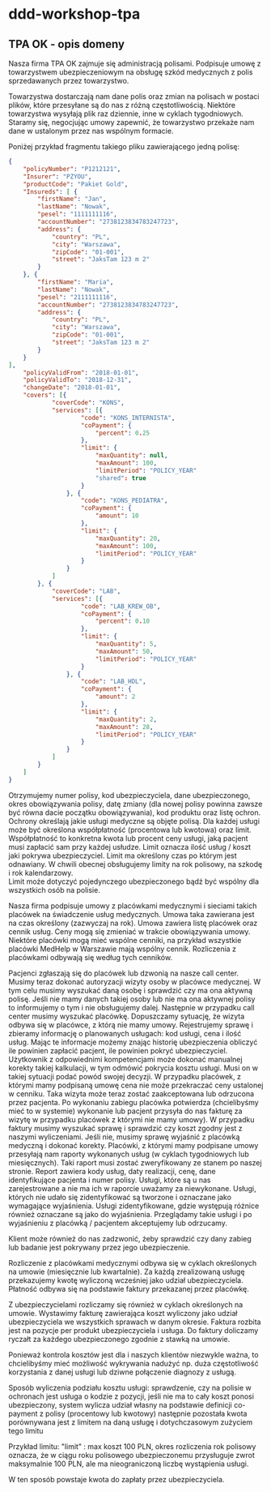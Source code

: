 # ddd-workshop-tpa

## TPA OK - opis domeny

Nasza firma TPA OK zajmuje się administracją polisami. Podpisuje umowę z towarzystwem ubezpieczeniowym na obsługę szkód medycznych z polis sprzedawanych przez towarzystwo.

Towarzystwa dostarczają nam dane polis oraz zmian na polisach w postaci plików, które przesyłane są do nas z różną częstotliwością. Niektóre towarzystwa wysyłają plik raz dziennie, inne w cyklach tygodniowych.
Staramy się, negocjując umowy zapewnić, że towarzystwo przekaże nam dane w ustalonym przez nas wspólnym formacie.

Poniżej przykład fragmentu takiego pliku zawierającego jedną polisę:

```json
{
	"policyNumber": "P1212121",
	"Insurer": "PZYOU",
	"productCode": "Pakiet Gold",
	"Insureds": [ {
		"firstName": "Jan",
		"lastName": "Nowak",
		"pesel": "1111111116",
		"accountNumber": "2738123834783247723",
		"address": {
			"country": "PL",
			"city": "Warszawa",
			"zipCode": "01-001",
			"street": "JaksTam 123 m 2"
		}
	}, {
		"firstName": "Maria",
		"lastName": "Nowak",
		"pesel": "2111111116",
		"accountNumber": "2738123834783247723",
		"address": {
			"country": "PL",
			"city": "Warszawa",
			"zipCode": "01-001",
			"street": "JaksTam 123 m 2"
		}
	}  
],
	"policyValidFrom": "2018-01-01",
	"policyValidTo": "2018-12-31",
	"changeDate": "2018-01-01",
	"covers": [{
			"coverCode": "KONS",
			"services": [{
					"code": "KONS_INTERNISTA",
					"coPayment": {
						"percent": 0.25
					},
					"limit": {
						"maxQuantity": null,
						"maxAmount": 100,
						"limitPeriod": "POLICY_YEAR"
						"shared": true
 					}
				}, {
					"code": "KONS_PEDIATRA",
					"coPayment": {
						"amount": 10
					},
					"limit": {
						"maxQuantity": 20,
						"maxAmount": 100,
						"limitPeriod": "POLICY_YEAR"
					}
				}
			]
		}, {
			"coverCode": "LAB",
			"services": [{
					"code": "LAB_KREW_OB",
					"coPayment": {
						"percent": 0.10
					},
					"limit": {
						"maxQuantity": 5,
						"maxAmount": 50,
						"limitPeriod": "POLICY_YEAR"
					}
				}, {
					"code": "LAB_HDL",
					"coPayment": {
						"amount": 2
					},
					"limit": {
						"maxQuantity": 2,
						"maxAmount": 28,
						"limitPeriod": "POLICY_YEAR"
					}
				}
			]
		}
	]
}
```

Otrzymujemy numer polisy, kod ubezpieczyciela, dane ubezpieczonego, okres obowiązywania polisy, datę zmiany (dla nowej polisy powinna zawsze być równa dacie początku obowiązywania), kod produktu oraz listę ochron. Ochrony określają jakie usługi medyczne są objęte polisą.
Dla każdej usługi może być określona współpłatność (procentowa lub kwotowa) oraz limit. Współpłatność to konkretna kwota lub procent ceny usługi, jaką pacjent musi zapłacić sam przy każdej usłudze. Limit oznacza ilość usług / koszt jaki pokrywa ubezpieczyciel. Limit ma określony czas po którym jest odnawiany.
W chwili obecnej obsługujemy limity na rok polisowy, na szkodę i rok kalendarzowy.  
Limit może dotyczyć pojedynczego ubezpieczonego bądź być wspólny dla wszystkich osób na polisie.

Nasza firma podpisuje umowy z placówkami medycznymi i sieciami takich placówek na świadczenie usług medycznych. Umowa taka zawierana jest na czas określony (zazwyczaj na rok). Umowa zawiera listę placówek oraz cennik usług. Ceny mogą się zmieniać w trakcie obowiązywania umowy.
Niektóre placówki mogą mieć wspólne cenniki, na przykład wszystkie placówki MedHelp w Warszawie mają wspólny cennik. Rozliczenia z placówkami odbywają się według tych cenników. 

Pacjenci zgłaszają się do placówek lub dzwonią na nasze call center. Musimy teraz dokonać autoryzacji wizyty osoby w placówce medycznej. W tym celu musimy wyszukać daną osobę i sprawdzić czy ma ona aktywną polisę. Jeśli nie mamy danych takiej osoby lub nie ma ona aktywnej polisy to informujemy o tym i nie obsługujemy dalej. Następnie w przypadku call center musimy wyszukać placówkę. Dopuszczamy sytuację, że wizyta odbywa się w placówce, z którą nie mamy umowy. Rejestrujemy sprawę i zbieramy informację o planowanych usługach: kod usługi, cena i ilość usług. Mając te informacje możemy znając historię ubezpieczenia obliczyć ile powinien zapłacić pacjent, ile powinien pokryć ubezpieczyciel. Użytkownik z odpowiednimi kompetencjami może dokonać manualnej korekty takiej kalkulacji, w tym odmówić pokrycia kosztu usługi. Musi on w takiej sytuacji podać powód swojej decyzji. W przypadku placówek, z którymi mamy podpisaną umowę cena nie może przekraczać ceny ustalonej w cenniku. Taka wizyta może teraz zostać zaakceptowana lub odrzucona przez pacjenta. 
Po wykonaniu zabiegu placówka potwierdza (chcielibyśmy mieć to w systemie) wykonanie lub pacjent przysyła do nas fakturę za wizytę w przypadku placówek z którymi nie mamy umowy). W przypadku faktury musimy wyszukać sprawę i sprawdzić czy koszt zgodny jest z naszymi wyliczeniami. Jeśli nie, musimy sprawę wyjaśnić z placówką medyczną i dokonać korekty. 
Placówki, z którymi mamy podpisane umowy przesyłają nam raporty wykonanych usług (w cyklach tygodniowych lub miesięcznych). Taki raport musi zostać zweryfikowany ze stanem po naszej stronie. Report zawiera kody usług, daty realizacji, cenę, dane identyfikujące pacjenta i numer polisy. Usługi, które są u nas zarejestrowane a nie ma ich w raporcie uważamy za niewykonane. Usługi, których nie udało się zidentyfikować są tworzone i oznaczane jako wymagające wyjaśnienia. Usługi zidentyfikowane, gdzie występują różnice również oznaczane są jako do wyjaśnienia.
Przeglądamy takie usługi i po wyjaśnieniu z placówką / pacjentem akceptujemy lub odrzucamy.

Klient może również do nas zadzwonić, żeby sprawdzić czy dany zabieg lub badanie jest pokrywany przez jego ubezpieczenie.

Rozliczenie z placówkami medycznymi odbywa się w cyklach określonych na umowie (miesięcznie lub kwartalnie). Za każdą zrealizowaną usługę przekazujemy kwotę wyliczoną wcześniej jako udział ubezpieczyciela. Płatność odbywa się na podstawie faktury przekazanej przez placówkę. 

Z ubezpieczycielami rozliczamy się również w cyklach określonych na umowie. Wystawimy fakturę zawierająca koszt wyliczony jako udział ubezpieczyciela we wszystkich sprawach w danym okresie. Faktura rozbita jest na pozycje per produkt ubezpieczyciela i usługa. Do faktury doliczamy ryczałt za każdego ubezpieczonego zgodnie z stawką na umowie.

Ponieważ kontrola kosztów jest dla i naszych klientów niezwykle ważna, to chcielibyśmy mieć możliwość wykrywania nadużyć np. duża częstotliwość korzystania z danej usługi lub dziwne połączenie diagnozy z usługą.


Sposób wyliczenia podziału kosztu usługi:
sprawdzenie, czy na polisie w ochronach jest usługa o kodzie z pozycji, jeśli nie ma to cały koszt ponosi ubezpieczony,
system wylicza udział własny na podstawie definicji co-payment z polisy (procentowy lub kwotowy)
następnie pozostała kwota porównywana jest z limitem na daną usługę i dotychczasowym zużyciem tego limitu

Przykład limitu:  "limit" : max koszt 100 PLN, okres rozliczenia rok polisowy oznacza, że w ciągu roku polisowego ubezpieczonemu przysługuje zwrot maksymalnie 100 PLN, ale ma nieograniczoną liczbę wystąpienia usługi. 

W ten sposób powstaje kwota do zapłaty przez ubezpieczyciela.
